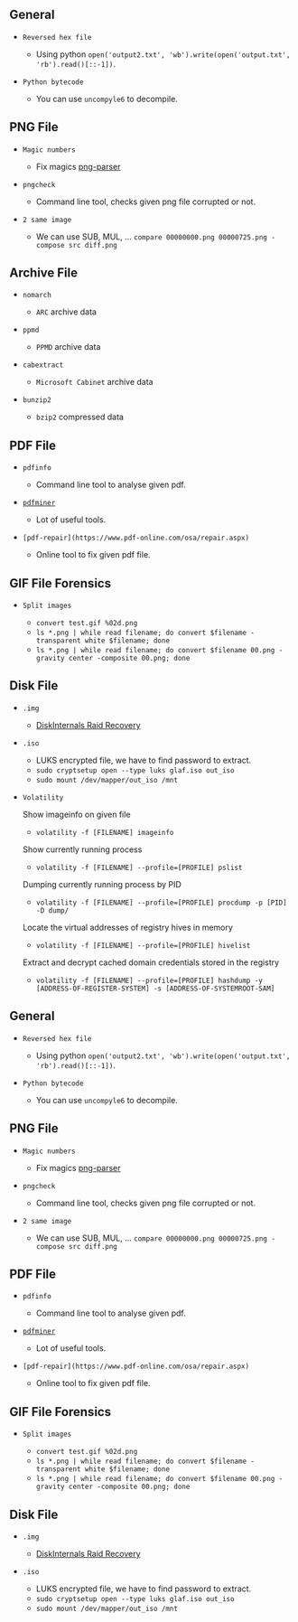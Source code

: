 ## General

- `Reversed hex file`

  - Using python `open('output2.txt', 'wb').write(open('output.txt', 'rb').read()[::-1])`.

- `Python bytecode`

  - You can use `uncompyle6` to decompile.

## PNG File

- `Magic numbers`

  - Fix magics [png-parser](https://github.com/ByamB4/Capture-The-Flag/blob/master/Forensics/src/png_parser.py)

- `pngcheck`

  - Command line tool, checks given png file corrupted or not.

- `2 same image`

  - We can use SUB, MUL, ... `compare 00000000.png 00000725.png -compose src diff.png`

## Archive File

- `nomarch`

  - `ARC` archive data
  
- `ppmd`
  
  - `PPMD` archive data

- `cabextract`

  - `Microsoft Cabinet` archive data
  
- `bunzip2`

  - `bzip2` compressed data
  
## PDF File

- `pdfinfo`

  - Command line tool to analyse given pdf.

- [`pdfminer`](https://github.com/euske/pdfminer)

  - Lot of useful tools.

- `[pdf-repair](https://www.pdf-online.com/osa/repair.aspx)`

  - Online tool to fix given pdf file.

## GIF File Forensics

- `Split images`

  - `convert test.gif %02d.png`
  - `ls *.png | while read filename; do convert $filename -transparent white $filename; done`
  - `ls *.png | while read filename; do convert $filename 00.png -gravity center -composite 00.png; done`

## Disk File

- `.img`

  - [DiskInternals Raid Recovery](https://www.diskinternals.com/raid-recovery/)

- `.iso`

  - LUKS encrypted file, we have to find password to extract.
  - `sudo cryptsetup open --type luks glaf.iso out_iso`
  - `sudo mount /dev/mapper/out_iso /mnt`

- `Volatility`

  Show imageinfo on given file 
  - `volatility -f [FILENAME] imageinfo`
  
  Show currently running process
  - `volatility -f [FILENAME] --profile=[PROFILE] pslist`
  
  Dumping currently running process by PID
  - `volatility -f [FILENAME] --profile=[PROFILE] procdump -p [PID] -D dump/`
  
  Locate the virtual addresses of registry hives in memory
  - `volatility -f [FILENAME] --profile=[PROFILE] hivelist`
  
  Extract and decrypt cached domain credentials stored in the registry
  - `volatility -f [FILENAME] --profile=[PROFILE] hashdump -y [ADDRESS-OF-REGISTER-SYSTEM] -s [ADDRESS-OF-SYSTEMROOT-SAM]`
  
## General

- `Reversed hex file`

  - Using python `open('output2.txt', 'wb').write(open('output.txt', 'rb').read()[::-1])`.

- `Python bytecode`

  - You can use `uncompyle6` to decompile.

## PNG File

- `Magic numbers`

  - Fix magics [png-parser](https://github.com/ByamB4/Capture-The-Flag/blob/master/Forensics/src/png_parser.py)

- `pngcheck`

  - Command line tool, checks given png file corrupted or not.

- `2 same image`

  - We can use SUB, MUL, ... `compare 00000000.png 00000725.png -compose src diff.png`

## PDF File

- `pdfinfo`

  - Command line tool to analyse given pdf.

- [`pdfminer`](https://github.com/euske/pdfminer)

  - Lot of useful tools.

- `[pdf-repair](https://www.pdf-online.com/osa/repair.aspx)`

  - Online tool to fix given pdf file.

## GIF File Forensics

- `Split images`

  - `convert test.gif %02d.png`
  - `ls *.png | while read filename; do convert $filename -transparent white $filename; done`
  - `ls *.png | while read filename; do convert $filename 00.png -gravity center -composite 00.png; done`

## Disk File

- `.img`

  - [DiskInternals Raid Recovery](https://www.diskinternals.com/raid-recovery/)

- `.iso`

  - LUKS encrypted file, we have to find password to extract.
  - `sudo cryptsetup open --type luks glaf.iso out_iso`
  - `sudo mount /dev/mapper/out_iso /mnt`
